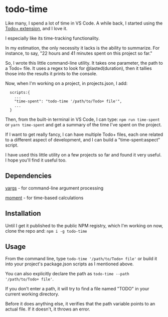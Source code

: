 # todo-time

Like many, I spend a lot of time in VS Code. 
A while back, I started using the [Todo+ extension](https://github.com/fabiospampinato/vscode-todo-plus), and I love it.

I especially like its time-tracking functionality.

In my estimation, the only necessity it lacks is the ability to summarize. For instance, to say, "22 hours and 41 minutes spent on this project so far."

So, I wrote this little command-line utility. It takes one parameter, the path to a Todo+ file. It uses a regex to look for @lasted(duration), then it tallies those into the results it prints to the console.

Now, when I'm working on a project, in projects.json, I add:

```
  scripts:{
    ...
    "time-spent": "todo-time '/path/to/Todo+ file'",
    ...
  }
```

Then, from the built-in terminal in VS Code, I can type: `npm run time-spent` or `yarn time-spent` and get a summary of the time I've spent on the project.

If I want to get really fancy, I can have multiple Todo+ files, each one related to a different aspect of development, and I can build a "time-spent:aspect" script.

I have used this little utility on a few projects so far and found it very useful. I hope you'll find it useful too.

## Dependencies
[yargs](https://www.npmjs.com/package/yargs) - for command-line argument processing

[moment](https://www.npmjs.com/package/moment) - for time-based calculations

## Installation
Until I get it published to the public NPM registry, which I'm working on now, clone the repo and:
`npm i -g todo-time`

## Usage
From the command line, type `todo-time '/path/to/Todo+ file'` or build it into your project's package.json scripts as I mentioned above.

You can also explicitly declare the path as `todo-time --path '/path/to/Todo+ file'`.

If you don't enter a path, it will try to find a file named "TODO" in your current working directory.

Before it does anything else, it verifies that the path variable points to an actual file. If it doesn't, it throws an error.
